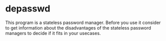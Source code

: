 # depasswd
This program is a stateless password manager. Before you use it consider to get information about the disadvantages of the stateless password managers to decide if it fits in your usecases.
